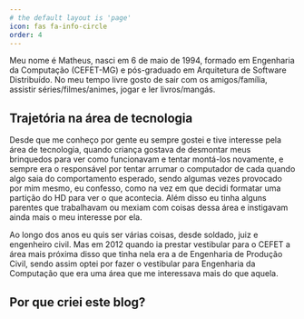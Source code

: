```yaml
---
# the default layout is 'page'
icon: fas fa-info-circle
order: 4
---
```


<!-- > Add Markdown syntax content to file `_tabs/about.md`{: .filepath } and it will show up on this page.
{: .prompt-tip } -->

Meu nome é Matheus, nasci em 6 de maio de 1994, formado em Engenharia da Computação (CEFET-MG) e pós-graduado em Arquitetura de Software Distribuído. No meu tempo livre gosto de sair com os amigos/família, assistir séries/filmes/animes, jogar e ler livros/mangás.

## Trajetória na área de tecnologia

Desde que me conheço por gente eu sempre gostei e tive interesse pela área de tecnologia, quando criança gostava de desmontar meus brinquedos para ver como funcionavam e tentar montá-los novamente, e sempre era o responsável por tentar arrumar o computador de cada quando algo saia do comportamento esperado, sendo algumas vezes provocado por mim mesmo, eu confesso, como na vez em que decidi formatar uma partição do HD para ver o que acontecia. Além disso eu tinha alguns parentes que trabalhavam ou mexiam com coisas dessa área e instigavam ainda mais o meu interesse por ela.

Ao longo dos anos eu quis ser várias coisas, desde soldado, juiz e engenheiro civil. Mas em 2012 quando ia prestar vestibular para o CEFET a área mais próxima disso que tinha nela era a de Engenharia de Produção Civil, sendo assim optei por fazer o vestibular para Engenharia da Computação que era uma área que me interessava mais do que aquela.

## Por que criei este blog?

